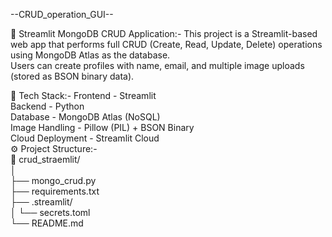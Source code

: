 --CRUD_operation_GUI--

🧾 Streamlit MongoDB CRUD Application:-
This project is a Streamlit-based web app that performs full CRUD (Create, Read, Update, Delete) operations using MongoDB Atlas as the database.              
Users can create profiles with name, email, and multiple image uploads (stored as BSON binary data).                                              

🧠 Tech Stack:- 
Frontend - Streamlit                                                                                                                                                  
Backend -	Python                                                                                                                                                  
Database - MongoDB Atlas (NoSQL)                                                                                                                                    
Image Handling - Pillow (PIL) + BSON Binary                                                                                                                          
Cloud Deployment - Streamlit Cloud                                                                                                                                      
⚙️ Project Structure:-                                                                                                                      
📂 crud_straemlit/                                             
│                                                                                                                                    
├── mongo_crud.py                                                                                              
├── requirements.txt                                                               
├── .streamlit/                                              
│   └── secrets.toml                                                                                                                                          
└── README.md                                                                                                                                     
